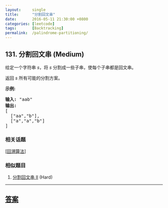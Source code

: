 ```yaml
---
layout:     single
title:      "分割回文串"
date:       2016-05-11 21:30:00 +0800
categories: [leetcode]
tags:       [Backtracking]
permalink:  /palindrome-partitioning/
---
```


## 131. 分割回文串 (Medium)

<p>给定一个字符串 <em>s</em>，将<em> s </em>分割成一些子串，使每个子串都是回文串。</p>

<p>返回 <em>s</em> 所有可能的分割方案。</p>

<p><strong>示例:</strong></p>

<pre><strong>输入:</strong>&nbsp;&quot;aab&quot;
<strong>输出:</strong>
[
  [&quot;aa&quot;,&quot;b&quot;],
  [&quot;a&quot;,&quot;a&quot;,&quot;b&quot;]
]</pre>

### 相关话题
  [[回溯算法](https://github.com/openset/leetcode/tree/master/tag/backtracking/README.md)]

### 相似题目
  1. [分割回文串 II](/palindrome-partitioning-ii) (Hard)

---

## [答案](https://github.com/openset/leetcode/tree/master/problems/palindrome-partitioning)
